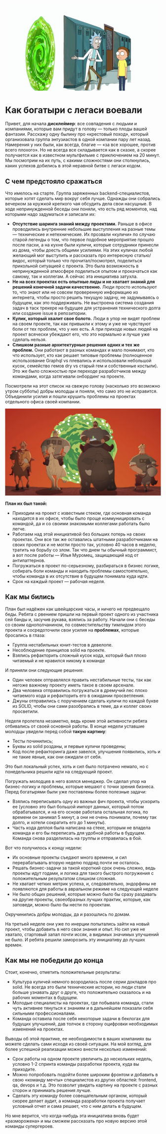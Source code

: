 ![Быстрое приключение](morty.png)

# Как богатыри с легаси воевали

Привет, для начала **дисклеймер**: все совпадения с людьми и компаниями, которые вам придут в голову — только плоды вашей фантазии. Расскажу одну былину про «крестовый поход», который организовала группа энтузиастов в одной компании пару лет назад. Намерения у них были, как всегда, благие — «за все хорошее, против всего плохого». Но не всегда все складывается как в сказке, а скорее получается как в известном мультфильме с приключением на 20 минут. Мы посмотрим на их путь, с какими сложностями они столкнулись, каких успехов добились в этой неравной битве с легаси кодом.

## С чем предстояло сражаться

Что имелось на старте. Группа заряженных backend-специалистов, которые хотят сделать мир вокруг себя лучше. Однажды они собрались вечерком за кружкой крепкого чая обсудить дела свои насущные. В ходе непринужденной беседы они поняли, что есть ряд моментов, над которыми надо задуматься и записали их:

* **Отсутствие шаринга знаний между проектами.** Раньше в офисе проводились внутренние небольшие выступления на разные темы — технические и нетехнические. Их прозвали «куличи» по случаю старой легенды о том, что первое подобное мероприятие прошло после пасхи, а на кухне были куличи, которые сотрудники принесли из дома, чтобы доесть общими усилиями. На этих куличах любой желающий мог выступить и рассказать про интересную статью/видос, который только что прочитал/посмотрел, поделиться прикольной ситуацией с проекта. Это была возможность в непринужденной атмосфере поделиться опытом и прокачаться как самому, так и коллегам. А сейчас эта инициатива затухла.
* **Не на всех проектах есть опытные лиды и не хватает знаний для решений конечной задачи качественно.** Люди просто используют то, что знают или не совсем проверенную информацию из интернета, чтобы просто решить текущую задачу, не задумываясь о будущем, как это поддерживать. Не выстроена система создания задач в таск трекере на будущее для устранения технического долга или создание issue в репозитории.
* **Кулик, который хвалит свое болото.** Люди в упор не видят проблем на своем проекте, так как привыкли к этому и уже не чувствуют боли от тех проблем, что у них есть. А при приходе новых людей на проект всячески убеждают его, что это нормально и лучше уже сделать нельзя.
* **Слишком разные архитектурные решения одних и тех же проблем.** Они работают в разных командах и мало понимают, кто что использует, кто как решает типовые проблемы (полноценное использование Graphql vs плевались и использовали небольшой кусок, семейство гемов dry vs старый гем и собственные костыли). Это же было сложностью при переходе разработчиков между командами, когда затягивали онбординг на проекте.

Посмотрели на этот список на свежую голову (насколько это возможно утром субботы) добры молодцы и поняли, что само это не исправится. Объединили усилия и пошли крушить проблемы на проектах отдельного офиса своей компании. 

![Богатыри](bogatury.png)

**План их был такой:**
* Приходим на проект с известным стеком, где основная команда находится в их офисе, чтобы было проще коммуницировать с командой, да и со своими знакомыми коллегами работать было легче.
* Работаем над этой инициативой без больших потерь на своих проектах. Они все так же оставались штатными разработчиками на своих проектах и не могли просто так, условно 40 часов в неделю, тратить на борьбу со злом. Так что днем ты обычный программист, а вот после работы — Илья Муромец, защищающий код от антипаттернов.
* Погружаться в проект по-серьезному, разбираться в бизнес логике, собирать боли команды и находить проблемы самостоятельно, чтобы команда в их отсутствие в будущем понимала куда идти.
* Срок на каждый проект — рабочая неделя.

## Как мы бились

План был надёжен как швейцарские часы, и ничего не предвещало беды. Ребята с рвением пришли на первый проект одного из участника сей банды и, засучив рукава, взялись за работу. Начали они с беседы со своим однополчанином, по совместительству тимлидом этого проекта и сосредоточили свои усилия на **проблемах**, которые бросались в глаза:

* Группа нестабильных юнит-тестов в девелопе.
* Несоблюдение принципов solid на проекте.
* Взялись рефакторить сложный кусок кода, который был плохо читаемый и не нравился никому в команде

И приняли они следующие решения: 

* Один человек отправлялся править нестабильные тесты, так как негоже важному проекту иметь такое в своем арсенале.
* Два человека отправились погружаться в дремучий лес плохо читаемого кода  и рефакторить его в ожидании просветления.
* Джуны отправились с поручением сделать куличи по каждой букве из SOLID, чтобы они сами разобрались в теме, да и коллег своих просветили.

Неделя пролетела незаметно, ведь кроме этой активности ребята отбивались от своей основной работы. В конце недели уставшие молодцы увидели перед собой **такую картину**:

* Тесты починились;
* Буквы из solid розданы, и первые куличи проведены;
* Код после рефакторинга даже завелся, улучшения появились, хоть и не такие явные, как они ожидали от себя.

Это был локальный успех, хоть и сил было потрачено немало, но с понедельника решили идти на следующий проект.

Погружать молодцев в него взялся менеджер. Он сделал упор на бизнес-логику и проблемы, которые мешают с точки зрения бизнеса.
Перед богатырями были уже поставлены более полезные задачи:

* Взялись переписывать одну из важных фич проекта, чтобы ускорить ее (условно это был большой импорт данных, который потом обрабатывался, и на его основе работала остальная логика, по времени он занимал 5 минут, а они не очень понимали, почему так долго, и хотели сократить его до 1 минуты).
* Часть кода деплоя была написана на стеке, которым не владела команда и его бы переписать для удобной работы в будущем.
Команда снова разделилась на группы и отправилась в бой.

Вот что получилось к концу недели:
* Их основные проекты съедают много времени, и сил перерабатывать вторую неделю подряд почти не осталось.
* Решать бизнес-задачи за такой короткий срок очень сложно, ведь проекты идут годами, и логика для такого быстрого погружения с положительным результатом слишком сложная.
* Не хватает четких метрик успеха, и, следовательно, эндорфины не появляются для работы в авральном режиме на следующей неделе
* Не было общих решений, которые можно было бы сразу раздавать на другие проекты, своеобразных лучших практик, которые, как заповеди, можно было бы нести по проектам.

Окручинились добры молодцы, да и разошлись по домам.

На третьей неделе они уже по инерции попытались зайти на новый проект, чтобы добавить в него свои знания и опыт. Но сил уже не хватало, стартовый запал почти иссяк, а видимых значимых улучшений не было. И ребята решили заморозить эту инициативу до лучших времен.

## Как мы не победили до конца

Стоит, конечно, отметить положительные результаты:
* Культура куличей немного возродилась после серии докладов про solid. Не всегда это были технические истории, но люди стали больше узнавать друг о друге, что положительно сказалось и на рабочих моментах в будущем.
* Молодые специалисты на проектах, где побывала команда, стали чуть активнее тянуться к знаниям и в дальнейшем показали себя сильными профессионалами.
* Команда оставила после себя некоторые задачи в беклогах для будущих улучшений, дав толчок в сторону оцифровки необходимых изменений на проектах.
 
Выводы об этой практике, ее необходимости в ваших компаниях вы можете сделать сами исходя из своей ситуации. На мой взгляд, для более успешной реализации можно внести несколько изменений:

* Срок работы на одном проекте увеличить до нескольких недель, условно 1-2 спринта команды разработки проекта, куда вы приходите.
* Можно попробовать подойти более широким фронтом и добавить в свою «команду мечты» специалистов из других областей: frontend, qa, devops и т.д. Это позволит увидеть картину на проекте с разных сторон и принимать решения лучше. 
* Сделать эту команду более совещательным органом, который скорее делает аудит, а команда разработки проекта получает условный отчет и сама решает, что с ним делать в будущем.

Но мне верится, что когда-нибудь эта инициатива вновь будет «разморожена» и мы сможем рассказать про новую версию этой команды супергероев.